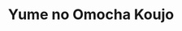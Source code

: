 --- 
title: "Yume no Omocha Koujo"
publishdate: "2019-5-8T16:48:46+02:00"
src: "https://365manga.net/manga/yume-no-omocha-koujo"
image: "https://data.365manga.net/images/thumbnails/19415-yume-no-omocha-koujo.jpg"
description: "A 1-volume long manga containing various ridiculous and twisted oneshots. 1) Head Prolapse Elegy 2) White String 3) Mr. Urashima 4) Dream Toy Factory 5) Drafting a Water Goddess 6) Closed Hospital 7) The How and What of Excretion in the Future 8) The How and What of Future Sports 9) The How and What of a Space War 10) The How and What of Earthquakes and Volcanoes"
---